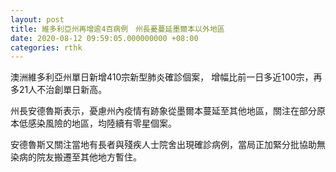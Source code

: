 ```yaml
---
layout: post
title: 維多利亞州再增逾4百病例　州長憂蔓延墨爾本以外地區
date: 2020-08-12 09:59:05.000000000 +08:00
categories: rthk
---
```


澳洲維多利亞州單日新增410宗新型肺炎確診個案， 增幅比前一日多近100宗，再多21人不治創單日新高。

州長安德魯斯表示，憂慮州內疫情有跡象從墨爾本蔓延至其他地區，關注在部分原本低感染風險的地區，均陸續有零星個案。

安德魯斯又關注當地有長者與殘疾人士院舍出現確診病例，當局正加緊分批協助無染病的院友搬遷至其他地方暫住。

